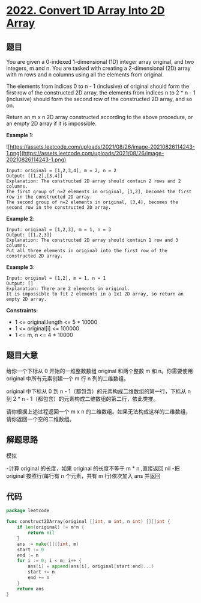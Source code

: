 # [2022. Convert 1D Array Into 2D Array](https://leetcode-cn.com/problems/convert-1d-array-into-2d-array/)

## 题目

You are given a 0-indexed 1-dimensional (1D) integer array original, and two integers, m and n. You are tasked with creating a 2-dimensional (2D) array with m rows and n columns using all the elements from original.

The elements from indices 0 to n - 1 (inclusive) of original should form the first row of the constructed 2D array, the elements from indices n to 2 * n - 1 (inclusive) should form the second row of the constructed 2D array, and so on.

Return an m x n 2D array constructed according to the above procedure, or an empty 2D array if it is impossible.

**Example 1**:

![https://assets.leetcode.com/uploads/2021/08/26/image-20210826114243-1.png](https://assets.leetcode.com/uploads/2021/08/26/image-20210826114243-1.png)

    Input: original = [1,2,3,4], m = 2, n = 2
    Output: [[1,2],[3,4]]
    Explanation: The constructed 2D array should contain 2 rows and 2 columns.
    The first group of n=2 elements in original, [1,2], becomes the first row in the constructed 2D array.
    The second group of n=2 elements in original, [3,4], becomes the second row in the constructed 2D array.

**Example 2**:

    Input: original = [1,2,3], m = 1, n = 3
    Output: [[1,2,3]]
    Explanation: The constructed 2D array should contain 1 row and 3 columns.
    Put all three elements in original into the first row of the constructed 2D array.

**Example 3**:

    Input: original = [1,2], m = 1, n = 1
    Output: []
    Explanation: There are 2 elements in original.
    It is impossible to fit 2 elements in a 1x1 2D array, so return an empty 2D array.

**Constraints:**

- 1 <= original.length <= 5 * 10000
- 1 <= original[i] <= 100000
- 1 <= m, n <= 4 * 10000

## 题目大意

给你一个下标从 0 开始的一维整数数组 original 和两个整数 m 和 n。你需要使用 original 中所有元素创建一个 m 行 n 列的二维数组。

original 中下标从 0 到 n - 1（都包含）的元素构成二维数组的第一行，下标从 n 到 2 * n - 1（都包含）的元素构成二维数组的第二行，依此类推。

请你根据上述过程返回一个 m x n 的二维数组。如果无法构成这样的二维数组，请你返回一个空的二维数组。

## 解题思路

模拟

-计算 original 的长度，如果 original 的长度不等于 m * n ,直接返回 nil
-把 original 按照行(每行有 n 个元素，共有 m 行)依次加入 ans 并返回

## 代码

```go
package leetcode

func construct2DArray(original []int, m int, n int) [][]int {
	if len(original) != m*n {
		return nil
	}
	ans := make([][]int, m)
	start := 0
	end := n
	for i := 0; i < m; i++ {
		ans[i] = append(ans[i], original[start:end]...)
		start += n
		end += n
	}
	return ans
}
```